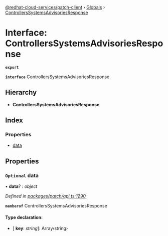[@redhat-cloud-services/patch-client](../README.md) › [Globals](../globals.md) › [ControllersSystemsAdvisoriesResponse](controllerssystemsadvisoriesresponse.md)

# Interface: ControllersSystemsAdvisoriesResponse

**`export`** 

**`interface`** ControllersSystemsAdvisoriesResponse

## Hierarchy

* **ControllersSystemsAdvisoriesResponse**

## Index

### Properties

* [data](controllerssystemsadvisoriesresponse.md#optional-data)

## Properties

### `Optional` data

• **data**? : *object*

*Defined in [packages/patch/api.ts:1290](https://github.com/RedHatInsights/javascript-clients/blob/6a9cdc7/packages/patch/api.ts#L1290)*

**`memberof`** ControllersSystemsAdvisoriesResponse

#### Type declaration:

* \[ **key**: *string*\]: Array‹string›
